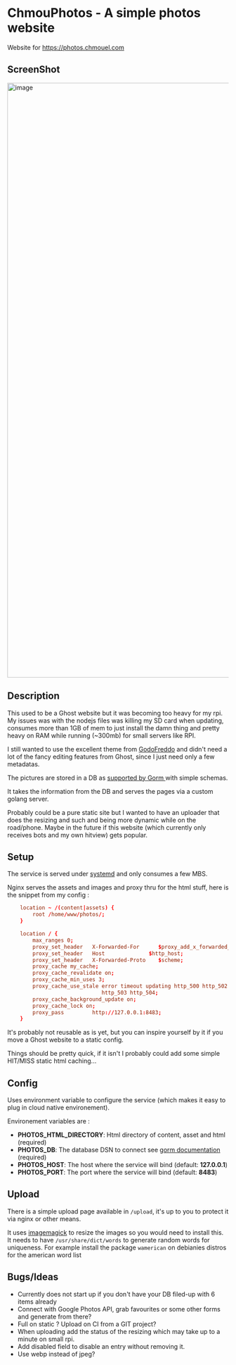 # ChmouPhotos - A simple photos website

Website for <https://photos.chmouel.com>

## ScreenShot

<img width="1351" alt="image" src="https://user-images.githubusercontent.com/98980/113452108-a345b780-9403-11eb-9f6d-50f96d7aa24b.png">

## Description

This used to be a Ghost website but it was becoming too heavy for my rpi. My
issues was with the nodejs files was killing my SD card when updating, consumes
more than 1GB of mem to just install the damn thing and pretty heavy on RAM
while running (~300mb) for small servers like RPI.

I still wanted to use the excellent theme from
[GodoFreddo](https://godofredo.ninja) and didn't need a lot of the fancy
editing features from Ghost, since I just need only a few metadatas.

The pictures are stored in a DB as [supported by Gorm
](https://gorm.io/docs/connecting_to_the_database.html) with simple schemas.

It takes the information from the DB and serves the pages via a custom golang server.

Probably could be a pure static site but I wanted to have an uploader that does the
resizing and such and being more dynamic while on the road/phone. Maybe in the
future if this website (which currently only receives bots and my own hitview) gets popular.

## Setup

The service is served under [systemd](./systemd/chmouphoto.service) and only
consumes a few MBS.

Nginx serves the assets and images and proxy thru for the html stuff, here is
the snippet from my config :

```conf
    location ~ /(content|assets) {
        root /home/www/photos/;
    }

    location / {
        max_ranges 0;
        proxy_set_header   X-Forwarded-For      $proxy_add_x_forwarded_for;
        proxy_set_header   Host              $http_host;
        proxy_set_header   X-Forwarded-Proto    $scheme;
        proxy_cache my_cache;
        proxy_cache_revalidate on;
        proxy_cache_min_uses 3;
        proxy_cache_use_stale error timeout updating http_500 http_502
                              http_503 http_504;
        proxy_cache_background_update on;
        proxy_cache_lock on;
        proxy_pass         http://127.0.0.1:8483;
    }
```

It's probably not reusable as is yet, but you can inspire yourself by it if you
move a Ghost website to a static config.

Things should be pretty quick, if it isn't I probably could add some simple HIT/MISS static
html caching...

## Config

Uses environment variable to configure the service (which makes it easy to plug
in cloud native environement). 

Environement variables are : 

* **PHOTOS_HTML_DIRECTORY**: Html directory of content, asset and html (required)
* **PHOTOS_DB**: The database DSN to connect see [gorm
  documentation](https://gorm.io/docs/connecting_to_the_database.html)
  (required)
* **PHOTOS_HOST**: The host where the service will bind (default: **127.0.0.1**)
* **PHOTOS_PORT**: The port where the service will bind (default: **8483**)


## Upload

There is a simple upload page available in `/upload`, it's up to you to protect it
via nginx or other means.

It uses [imagemagick](https://imagemagick.org/) to resize the images so you
would need to install this. It needs to have `/usr/share/dict/words` to generate
random words for uniqueness. For example install the package `wamerican` on
debianies distros for the american word list

## Bugs/Ideas

- Currently does not start up if you don't have your DB filed-up with 6 items already
- Connect with Google Photos API, grab favourites or some other forms and
  generate from there?
- Full on static ? Upload on CI from a GIT project?
- When uploading add the status of the resizing which may take up to a minute on
  small rpi.
- Add disabled field to disable an entry without removing it.
- Use webp instead of jpeg?
